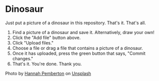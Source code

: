 # Dinosaur

Just put a picture of a dinosaur in this repository. That's it. That's all. 

1. Find a picture of a dinosaur and save it. Alternatively, draw your own!
2. Click the "Add file" button above.
3. Click "Upload files."
4. Choose a file or drag a file that contains a picture of a dinosaur.
5. Once it has uploaded, press the green button that says, "Commit changes."
6. That's it. You're done. Thank you.


Photo by <a href="https://unsplash.com/@wandalust?utm_source=unsplash&utm_medium=referral&utm_content=creditCopyText">Hannah Pemberton</a> on <a href="https://unsplash.com/images/nature/dinosaur?utm_source=unsplash&utm_medium=referral&utm_content=creditCopyText">Unsplash</a>
  

